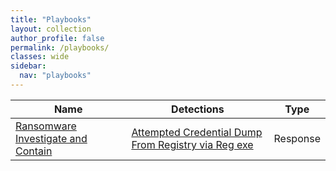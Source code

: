 ```yaml
---
title: "Playbooks"
layout: collection
author_profile: false
permalink: /playbooks/
classes: wide
sidebar:
  nav: "playbooks"
---
```


| Name    | Detections | Type        |
| --------| ---------- | ----------- |
| [Ransomware Investigate and Contain](/playbooks/ransomware_investigate_and_contain/)|[Attempted Credential Dump From Registry via Reg exe](/detection/attempted_credential_dump_from_registry_via_reg_exe/)| Response |
